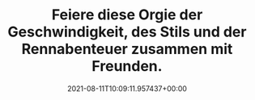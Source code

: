 ---
date: '2021-08-11T10:09:11.957437+00:00'
found_at: '2014-12-25'
found_url: http://www.xbox.com/de-DE/xbox-one/meet-xbox-one?xr=shellnav
title: Feiere diese Orgie der Geschwindigkeit, des Stils und der Rennabenteuer zusammen
  mit Freunden.
---
